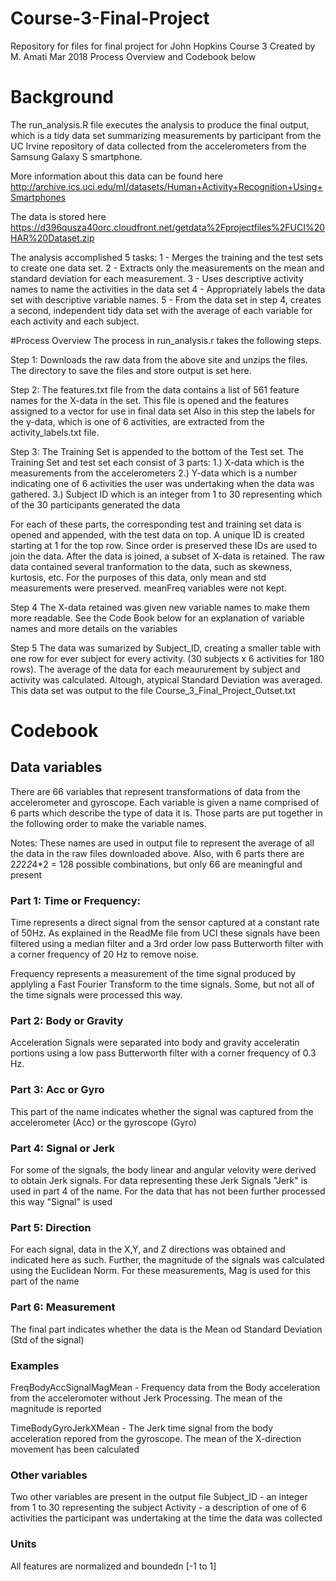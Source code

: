 # Course-3-Final-Project
Repository for files for final project for John Hopkins Course 3
Created by M. Amati Mar 2018
Process Overview and Codebook below

# Background
The run_analysis.R file executes the analysis to produce the final output, which is a tidy data set summarizing measurements by participant from the UC Irvine repository of data collected from the accelerometers from the Samsung Galaxy S smartphone. 

More information about this data can be found here
http://archive.ics.uci.edu/ml/datasets/Human+Activity+Recognition+Using+Smartphones

The data is stored here
https://d396qusza40orc.cloudfront.net/getdata%2Fprojectfiles%2FUCI%20HAR%20Dataset.zip

The analysis accomplished 5 tasks:
1 - Merges the training and the test sets to create one data set.
2 - Extracts only the measurements on the mean and standard deviation for each measurement.
3 - Uses descriptive activity names to name the activities in the data set
4 - Appropriately labels the data set with descriptive variable names.
5 - From the data set in step 4, creates a second, independent tidy data set with the average of each variable for each activity and each subject.

#Process Overview
The process in run_analysis.r takes the following steps.

Step 1:  Downloads the raw data from the above site and unzips the files.  The directory to save the files and store output is set here.

Step 2: The features.txt file from the data contains a list of 561 feature names for the X-data in the set.  This file is opened
        and the features assigned to a vector for use in final data set
        Also in this step the labels for the y-data, which is one of 6 activities, are extracted from the activity_labels.txt file.

Step 3: The Training Set is appended to the bottom of the Test set. 
        The Training Set and test set each consist of 3 parts:  1.) X-data which is the measurements from the accelerometers 
        2.) Y-data which is a number indicating one of 6 activities the user was undertaking when the data was gathered.
        3.) Subject ID which is an integer from 1 to 30 representing which of the 30 participants generated the data 
        
For each of these parts, the corresponding test and training set data is opened and appended, with the test data on top. A unique ID is created starting at 1 for the top row.  Since order is preserved these IDs are used to join the data. After the data is joined, a subset of X-data is retained.  The raw data contained several tranformation to the data, such as skewness, kurtosis, etc.  For the purposes of this data, only mean and std measurements were preserved.  meanFreq variables were not kept.

Step 4  The X-data retained was given new variable names to make them more readable.  See the Code Book below for an explanation of             variable names and more details on the variables

Step 5  The data was sumarized by Subject_ID, creating a smaller table with one row for ever subject for every activity.  (30 subjects x          6 activities for 180 rows).  The average of the data for each meaururement by subject and activity was calculated.  Altough,            atypical Standard Deviation was averaged.  This data set was output to the file Course_3_Final_Project_Outset.txt

# Codebook
## Data variables
There are 66 variables that represent transformations of data from the accelerometer and gyroscope.  Each variable is given a name comprised of 6 parts which describe the type of data it is.  Those parts are put together in the following order to make the variable names. 

Notes:  These names are used in output file to represent the average of all the data in the raw files downloaded above. 
Also, with 6 parts there are 2*2*2*2*4*2 = 128 possible combinations, but only 66 are meaningful and present
### Part 1: Time or Frequency:  

Time represents a direct signal from the sensor captured at a constant rate of 50Hz.  As explained in the ReadMe file from UCI these signals have been filtered using a median filter and a 3rd order low pass Butterworth filter with a corner frequency of 20 Hz to remove noise.

Frequency represents a measurement of the time signal produced by applyling a Fast Fourier Transform to the time signals.  Some, but not all of the time signals were processed this way.

### Part 2: Body or Gravity

Acceleration Signals were separated into body and gravity acceleratin portions using a low pass Butterworth filter with a corner frequency of 0.3 Hz. 

### Part 3:  Acc or Gyro

This part of the name indicates whether the signal was captured from the accelerometer (Acc) or the gyroscope (Gyro)

### Part 4: Signal or Jerk
For some of the signals, the body linear and angular velovity were derived to obtain Jerk signals.  For data representing these Jerk Signals "Jerk" is used in part 4 of the name.  For the data that has not been further processed this way "Signal" is used

### Part 5: Direction
For each signal, data in the X,Y, and Z directions was obtained and indicated here as such.  Further, the magnitude of the signals was calculated using the Euclidean Norm.  For these measurements, Mag is used for this part of the name

### Part 6: Measurement
The final part indicates whether the data is the Mean od Standard Deviation (Std of the signal)

### Examples
FreqBodyAccSignalMagMean - Frequency data from the Body acceleration from the acceleromoter without Jerk Processing.  The mean of the magnitude is reported

TimeBodyGyroJerkXMean - The Jerk time signal from the body acceleration repored from the gyroscope.  The mean of the X-direction movement has been calculated

### Other variables
Two other variables are present in the output file
Subject_ID - an integer from 1 to 30 representing the subject
Activity - a description of one of 6 activities the participant was undertaking at the time the data was collected

### Units
All features are normalized and boundedn [-1 to 1]

